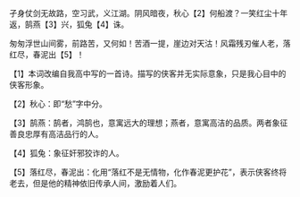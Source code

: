 ---
---

孑身仗剑无故路，空习武，义江湖。阴风暗夜，秋心【2】何船渡？一笑红尘十年返，鹄燕【3】兴，狐兔【4】诛。

匆匆浮世山间雾，前路苦，又何如！苦酒一提，崖边对天沽！风霜残刃催人老，落红尽，春泥出【5】！

【1】本词改编自我高中写的一首诗。描写的侠客并无实际意象，只是我心目中的侠客形象。

【2】秋心：即“愁”字中分。

【3】鹄燕：鹄者，鸿鹄也，意寓远大的理想；燕者，意寓高洁的品质。两者象征善良忠厚有高洁品行的人。

【4】狐兔：象征奸邪狡诈的人。

【5】落红尽，春泥出：化用“落红不是无情物，化作春泥更护花”，表示侠客终将老去，但是他的精神依旧传承人间，激励着人们。